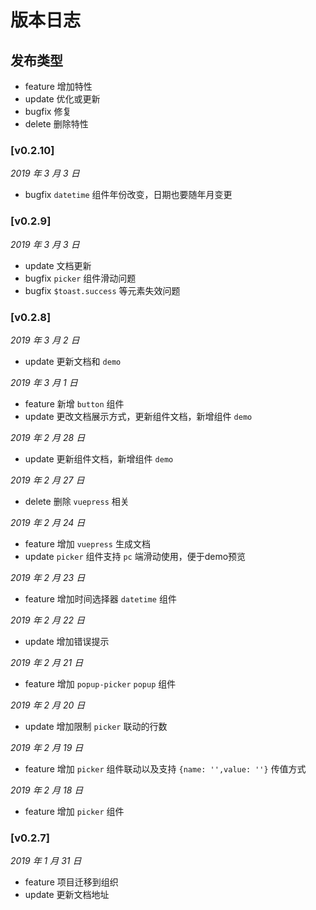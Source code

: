 # 版本日志

## 发布类型

* feature 增加特性
* update 优化或更新
* bugfix 修复
* delete 删除特性

### [v0.2.10]

*2019 年 3 月 3 日*

* bugfix `datetime` 组件年份改变，日期也要随年月变更

### [v0.2.9]

*2019 年 3 月 3 日*

* update 文档更新
* bugfix `picker` 组件滑动问题
* bugfix `$toast.success` 等元素失效问题

### [v0.2.8]

*2019 年 3 月 2 日*

* update 更新文档和 `demo`

*2019 年 3 月 1 日*

* feature 新增 `button` 组件
* update 更改文档展示方式，更新组件文档，新增组件 `demo`

*2019 年 2 月 28 日*

* update 更新组件文档，新增组件 `demo`

*2019 年 2 月 27 日*

* delete 删除 `vuepress` 相关

*2019 年 2 月 24 日*

* feature 增加 `vuepress` 生成文档
* update `picker` 组件支持 `pc` 端滑动使用，便于demo预览

*2019 年 2 月 23 日*

* feature 增加时间选择器 `datetime` 组件

*2019 年 2 月 22 日*

* update 增加错误提示

*2019 年 2 月 21 日*

* feature 增加 `popup-picker` `popup` 组件

*2019 年 2 月 20 日*

* update 增加限制 `picker` 联动的行数

*2019 年 2 月 19 日*

* feature 增加 `picker` 组件联动以及支持 `{name: '',value: ''}` 传值方式

*2019 年 2 月 18 日*

* feature 增加 `picker` 组件

### [v0.2.7]

*2019 年 1 月 31 日*

* feature 项目迁移到组织
* update 更新文档地址

